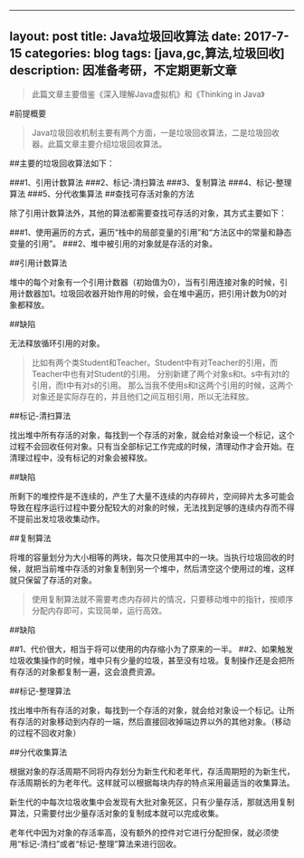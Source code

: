 
---
layout: post
title: Java垃圾回收算法
date: 2017-7-15
categories: blog
tags: [java,gc,算法,垃圾回收]
description: 因准备考研，不定期更新文章
---

>此篇文章主要借鉴《深入理解Java虚拟机》和《Thinking in Java》

#前提概要

>Java垃圾回收机制主要有两个方面，一是垃圾回收算法，二是垃圾回收器。此篇文章主要介绍垃圾回收算法。

##主要的垃圾回收算法如下：

###1、引用计数算法
###2、标记-清扫算法
###3、复制算法
###4、标记-整理算法
###5、分代收集算法
##查找可存活对象的方法

除了引用计数算法外，其他的算法都需要查找可存活的对象，其方式主要如下： 

###1、使用遍历的方式，遍历“栈中的局部变量的引用”和“方法区中的常量和静态变量的引用”。
###2、堆中被引用的对象就是存活的对象。

##引用计数算法

堆中的每个对象有一个引用计数器（初始值为0），当有引用连接对象的时候，引用计数器加1。垃圾回收器开始作用的时候，会在堆中遍历，把引用计数为0的对象都释放。

##缺陷

无法释放循环引用的对象。

>比如有两个类Student和Teacher。Student中有对Teacher的引用，而Teacher中也有对Student的引用。 
分别新建了两个对象s和t。s中有对t的引用，而t中有对s的引用。 
那么当我不使用s和t这两个引用的时候，这两个对象还是实际存在的，并且他们之间互相引用，所以无法释放。

##标记-清扫算法

找出堆中所有存活的对象，每找到一个存活的对象，就会给对象设一个标记，这个过程不会回收任何对象。只有当全部标记工作完成的时候，清理动作才会开始。在清理过程中，没有标记的对象会被释放。

##缺陷

所剩下的堆控件是不连续的，产生了大量不连续的内存碎片，空间碎片太多可能会导致在程序运行过程中要分配较大的对象的时候，无法找到足够的连续内存而不得不提前出发垃圾收集动作。

##复制算法

将堆的容量划分为大小相等的两块，每次只使用其中的一块。当执行垃圾回收的时候，就把当前堆中存活的对象复制到另一个堆中，然后清空这个使用过的堆，这样就只保留了存活的对象。

>使用复制算法就不需要考虑内存碎片的情况，只要移动堆中的指针，按顺序分配内存即可，实现简单，运行高效。

##缺陷

##1、代价很大，相当于将可以使用的内存缩小为了原来的一半。
##2、如果触发垃圾收集操作的时候，堆中只有少量的垃圾，甚至没有垃圾。复制操作还是会把所有存活的对象都复制一遍，这会浪费资源。

##标记-整理算法

找出堆中所有存活的对象，每找到一个存活的对象，就会给对象设一个标记。让所有存活的对象移动到内存的一端，然后直接回收掉端边界以外的其他对象。（移动的过程不回收对象）

##分代收集算法

根据对象的存活周期不同将内存划分为新生代和老年代，存活周期短的为新生代，存活周期长的为老年代。这样就可以根据每块内存的特点采用最适当的收集算法。

新生代的中每次垃圾收集中会发现有大批对象死区，只有少量存活，那就选用复制算法，只需要付出少量存活对象的复制成本就可以完成收集。

老年代中因为对象的存活率高，没有额外的控件对它进行分配担保，就必须使用“标记-清扫”或者“标记-整理”算法来进行回收。

